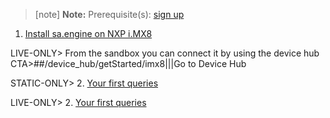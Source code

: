 > [note]  **Note:** Prerequisite(s): [sign up](/docs/usermd/getting-started/sign-up.md) 

1. [Install sa.engine on NXP i.MX8](/docs/usermd/getting-started/imx8/install.md)

LIVE-ONLY> 
From the sandbox you can connect it by using the device hub
CTA>##/device_hub/getStarted/imx8|||Go to Device Hub


STATIC-ONLY> 
2.  [Your first queries](http://docs.streamanalyze.com/current/index.html#md_tutorial_README_html)


LIVE-ONLY> 
2.  [Your first queries](/docs/md/tutorial/README.md)
